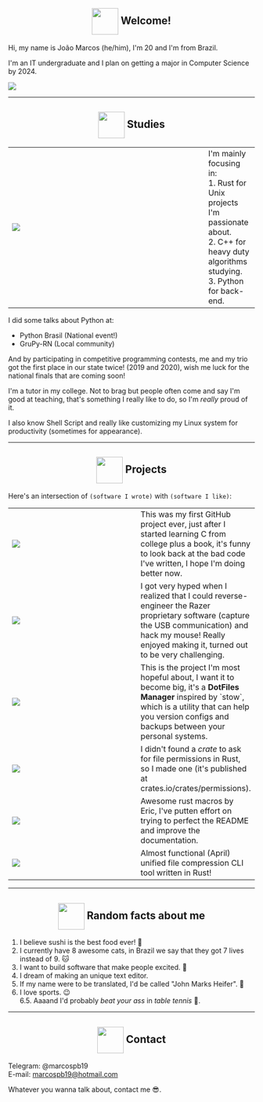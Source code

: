 <!--
  Images links:
    Godot Glasses:     https://i.imgur.com/i4aFkdF.png
    Godot Thinking:    https://i.imgur.com/ekBkvJA.png
    Godot Thumbs Up:   https://i.imgur.com/drB0jSb.png
    Godot Sunglasses:  https://i.imgur.com/Y65KVTs.png
    Godot Wink:        https://i.imgur.com/myYgqBu.png
-->

<!-- Welcome -->
<h2 align="center"><img align="center" src="https://i.imgur.com/i4aFkdF.png" height="54px" />  Welcome!</h2>

Hi, my name is João Marcos (he/him), I'm 20 and I'm from Brazil.

I'm an IT undergraduate and I plan on getting a major in Computer Science by 2024.

<img src="https://github-readme-stats-marcospb19.vercel.app/api?username=marcospb19&show_icons=true&theme=dark&include_all_commits=true" />

---
<!-- Studies -->
<h2 align="center"><img align="center" src="https://i.imgur.com/ekBkvJA.png" height="54px" />  Studies</h2>

<table>
  <td width=385px>
    <img src="https://github-readme-stats-marcospb19.vercel.app/api/top-langs/?username=marcospb19&layout=compact&theme=dark" />
  </td>
  <td>
    <!-- Here's a list of topics I like to study in free time:<br>
    1. More programming languages. (Rust)<br>
    2. Algorithms and Data Structures (C++ and Rust).<br>
    3. Linux management (user/dev side, Shell script automation).<br>
    4. Back-end development experiments (Python/Rust/Javascript).<br>
    5. Game dev (Godot Engine).<br>
    <br> -->
    I'm mainly focusing in:<br>
    1. Rust for Unix projects I'm passionate about.<br>
    2. C++ for heavy duty algorithms studying.<br>
    3. Python for back-end.<br>
  </td>
</table>

I did some talks about Python at:
- Python Brasil (National event!)
- GruPy-RN (Local community)

And by participating in competitive programming contests, me and my trio got the first place in our state twice! (2019 and 2020), wish me luck for the national finals that are coming soon!

I'm a tutor in my college. Not to brag but people often come and say I'm good at teaching, that's something I really like to do, so I'm _really_ proud of it.

I also know Shell Script and really like customizing my Linux system for productivity (sometimes for appearance).

---
<!-- Projects -->
<h2 align="center"><img align="center" src="https://i.imgur.com/drB0jSb.png" height="54px" />  Projects</h2>

Here's an intersection of `(software I wrote)` with `(software I like)`:

<table>
  <tr>
    <td width=430px><a href="https://github.com/marcospb19/loadingnewyear"><img src="https://github-readme-stats-marcospb19.vercel.app/api/pin/?username=marcospb19&repo=loadingnewyear&theme=dark" /></a></td>
    <td>
      This was my first GitHub project ever, just after I started learning C from college plus a book, it's funny to look back at the bad code I've written, I hope I'm doing better now.
    </td>
  </tr>

  <tr>
    <td><a href="https://github.com/marcospb19/dawctl"><img src="https://github-readme-stats-marcospb19.vercel.app/api/pin/?username=marcospb19&repo=dawctl&theme=dark" /></a></td>
    <td>
        I got very hyped when I realized that I could reverse-engineer the Razer proprietary software (capture the USB communication) and hack my mouse! Really enjoyed making it, turned out to be very challenging.
    </td>
  </tr>

  <tr>
    <td><a href="https://github.com/marcospb19/dotao"><img src="https://github-readme-stats-marcospb19.vercel.app/api/pin/?username=marcospb19&repo=dotao&theme=dark" /></a></td>
    <td>
        This is the project I'm most hopeful about, I want it to become big, it's a <b>DotFiles Manager</b> inspired by `stow`, which is a utility that can help you version configs and backups between your personal systems.
    </td>
  </tr>

  <tr>
    <td><a href="https://github.com/marcospb19/permissions"><img src="https://github-readme-stats-marcospb19.vercel.app/api/pin/?username=marcospb19&repo=permissions&theme=dark" /></a></td>
    <td>
      I didn't found a <i>crate</i> to ask for file permissions in Rust, so I made one (it's published at crates.io/crates/permissions).
    </td>
  </tr>

  <tr>
    <td><a href="https://github.com/grayjack/sugars"><img src="https://github-readme-stats-marcospb19.vercel.app/api/pin/?username=grayjack&repo=sugars&theme=dark" /></a></td>
    <td>
      Awesome rust macros by Eric, I've putten effort on trying to perfect the README and improve the documentation.
    </td>
  </tr>
  
  <tr>
    <td><a href="https://github.com/vrmiguel/ouch"><img src="https://github-readme-stats-marcospb19.vercel.app/api/pin/?username=vrmiguel&repo=ouch&theme=dark" /></a></td>
    <td>
      Almost functional (April) unified file compression CLI tool written in Rust!
    </td>
  </tr>

  <!-- <tr>
    <td><a href="https://github.com/marcospb19/file_type_enum"><img src="https://github-readme-stats-marcospb19.vercel.app/api/pin/?username=marcospb19&repo=file_type_enum&theme=dark" /></a></td>
    <td>
      Nice enum for asking about file types.
    </td>
  </tr> -->

  <!--
   <tr>
    <td><a href="https://github.com/godotengine/godot"><img src="https://github-readme-stats-marcospb19.vercel.app/api/pin/?username=godotengine&repo=godot&theme=dark" /></a></td>
    <td>
        Godot is the engine I love the most, I'm trying to start making contributions to it, but it has also been a challenge to deal with the C++ codebase, soon I'll be able to list here what I managed to pull off to the project.
    </td>
  </tr>
  -->
</table>


---

<!-- Random facts about me -->
<h2 align="center"><img align="center" src="https://i.imgur.com/Y65KVTs.png" height="54px" />  Random facts about me</h2>

1. I believe sushi is the best food ever! 🍣
2. I currently have 8 awesome cats, in Brazil we say that they got 7 lives instead of 9. 🐱
3. I want to build software that make people excited. 🙂
4. I dream of making an unique text editor.
5. If my name were to be translated, I'd be called "John Marks Heifer". 🧐
6. I love sports. 😉 \
6.5. Aaaand I'd probably _beat your ass_ in _table tennis_ 🏓.

---
<!-- Contact -->
<h2 align="center"><img align="center" src="https://i.imgur.com/myYgqBu.png" height="54px" />  Contact</h2>

Telegram: @marcospb19 \
E-mail: marcospb19@hotmail.com

Whatever you wanna talk about, contact me 😎.
